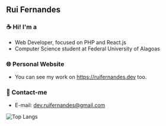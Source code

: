 ## Rui Fernandes

### ☕ Hi! I'm a
- Web Developer, focused on PHP and React.js
- Computer Science student at Federal University of Alagoas

### 🌐 Personal Website
- You can see my work on https://ruifernandes.dev too.

### 📨 Contact-me
- E-mail: dev.ruifernandes@gmail.com

![Top Langs](https://github-readme-stats.vercel.app/api/top-langs/?username=ruifernandees&hide=blade&layout=compact&theme=tokyonight)
